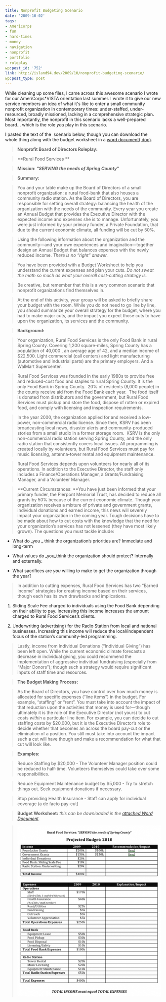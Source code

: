 ```yaml
---
title: Nonprofit Budgeting Scenario
date: '2009-10-02'
tags:
- AmeriCorps
- fun
- hard-times
- money
- navigation
- nonprofit
- portfolio
- roleplay
wp:post_id: '752'
link: http://island94.dev/2009/10/nonprofit-budgeting-scenario/
wp:post_type: post
---
```


While cleaning up some files, I came across this awesome scenario I wrote for our AmeriCorps\*VISTA orientation last summer. I wrote it to give our new service members an idea of what it's like to enter a small community nonprofit organization in contemporary times: under-staffed, under-resourced, broadly missioned, lacking in a comprehensive strategic plan. Most importantly, the nonprofit in this scenario lacks a well-prepared board... which is the role _you_ play in this scenario.

I pasted the text of the  scenario below, though you can download the whole thing along with the budget worksheet in a [word document(.doc)](2009-10-02-Nonprofit-Budgeting-Scenario/Nonprofit-Realities-Budgeting-Scenario.doc).

> **Nonprofit Board of Directors Roleplay:**

>

> **Rural Food Services **

>

>  

>

> **Mission: “_SERVING the needs of Spring County_”**

>

> **Summary:**

>

> You and your table make up the Board of Directors of a small nonprofit organization: a rural food-bank that also houses a community radio station. As the Board of Directors, you are responsible for setting overall strategy: balancing the health of the organization with the needs of the community. Every year you create an Annual Budget that provides the Executive Director with the expected income and expenses she is to manage. Unfortunately, you were just informed by your primary funder, a Private Foundation, that due to the current economic climate, all funding will be cut by 50%.

>

> Using the following information about the organization and the community—and your own experiences and imagination—together design an Annual Budget that balances expenses with the newly reduced income. _There is no “right” answer._

>

> You have been provided with a Budget Worksheet to help you understand the current expenses and plan your cuts. _Do not sweat the math so much as what your overall cost-cutting strategy is._

>

> Be creative, but remember that this is a very common scenario that nonprofit organizations find themselves in.

>

> At the end of this activity, your group will be asked to briefly share your budget with the room. While you do not need to go line by line, you should summarize your overall strategy for the budget, where you had to make major cuts, and the impact you expect those cuts to have upon the organization, its services and the community.

>

> **Background:**

>

> Your organization, Rural Food Services is the only Food Bank in rural Spring County. Covering 1,200 square-miles, Spring County has a population of 40,000 , an average age of 42, and a median income of $22,500. Light commercial (call centers) and light manufacturing (automotive and industrial parts) are the primary employers. And a WalMart Supercenter.

>

> Rural Food Services was founded in the early 1980s to provide free and reduced-cost food and staples to rural Spring County. It is the only Food Bank in Spring County.  20% of residents (8,000 people) in the county receive aid from the Food Bank each year.  The food itself is donated from distributors and the government, but Rural Food Services must pickup and store the food, dispose of rotten or expired food, and comply with licensing and inspection requirements.

>

> In the year 2000, the organization applied for and received a low-power, non-commercial radio license. Since then, KSRV has been broadcasting local news, disaster alerts and community-produced stories from a small studio in a former storage room.  KSRV is the only non-commercial radio station serving Spring County, and the only radio station that consistently covers local issues. All programming is created locally by volunteers, but Rural Food Services must pay for music licensing, antenna-tower rental and equipment maintenance.

>

> Rural Food Services depends upon volunteers for nearly all of its operations. In addition to the Executive Director, the staff only includes a Finance/Operations Manager, a Grants/Fundraising Manager, and a Volunteer Manager.

>

> **Current Circumstances: **You have just been informed that your primary funder, the Pierpont Memorial Trust, has decided to reduce all grants by 50% because of the current economic climate. Though your organization receives a mixture of private and government grants, individual donations and earned income, this news will severely impact your organization in the coming year. Tough decisions have to be made about how to cut costs with the knowledge that the need for your organization’s services has not lessened (they have most likely grown). The questions you must tackle include:

>

>  

- What do _you _ think the organization’s priorities are? Immediate and long-term

>  

- What values do _you_think the organization should protect? Internally and externally.

>  

- What sacrifices are _you_ willing to make to get the organization through the year?

>

> In addition to cutting expenses, Rural Food Services has two “Earned Income” strategies for creating income based on their services, though each has its own drawbacks and implications.

>

>  

1. Sliding Scale Fee charged to individuals using the Food Bank depending on their ability to pay. Increasing this income increases the amount charged to Rural Food Services’s clients.

>  

2. Underwriting (advertising) for the Radio Station from local and national businesses. Increasing this income will reduce the local/independent focus of the station’s community-led programming.

>

> Lastly, income from Individual Donations (“Individual Giving”) has been left open. While the current economic climate forecasts a decrease in individual giving, you could recommend the implementation of aggressive individual fundraising (especially from “Major Donors”); though such a strategy would require significant inputs of staff time and resources.

>

> **The Budget Making Process:**

>

> As the Board of Directors, you have control over how much money is allocated for specific expenses (“line items”) in the budget. For example, “staffing” or “rent”. You must take into account the impact of that reduction upon the activities that money is used for—though ultimately it is the role of the Executive Director (not yours) to cut costs _within_ a particular line item. For example, you can decide to cut staffing costs by $20,000, but it is the Executive Director’s role to decide whether that becomes an across the board pay-cut or the elimination of a position. You still must take into account the impact such a cut will have though and make a recommendation for what that cut will look like.

>

> **Examples:**

>

> Reduce Staffing by $20,000 - The Volunteer Manager position could be reduced to half-time. Volunteers themselves could take over some responsibilities.

>

> Reduce Equipment Maintenance budget by $5,000 - Try to stretch things out. Seek equipment donations if necessary.

>

> Stop providing Health Insurance - Staff can apply for individual coverage (a de facto pay-cut)

>

> **Budget Worksheet:** _this can be downloaded in the [attached Word Document](2009-10-02-Nonprofit-Budgeting-Scenario/Nonprofit-Realities-Budgeting-Scenario.doc)._

>

> [ ![np-budget-worksheet](2009-10-02-Nonprofit-Budgeting-Scenario/np-budget-worksheet-500x594.png "np-budget-worksheet") ](2009-10-02-Nonprofit-Budgeting-Scenario/np-budget-worksheet.png)

>